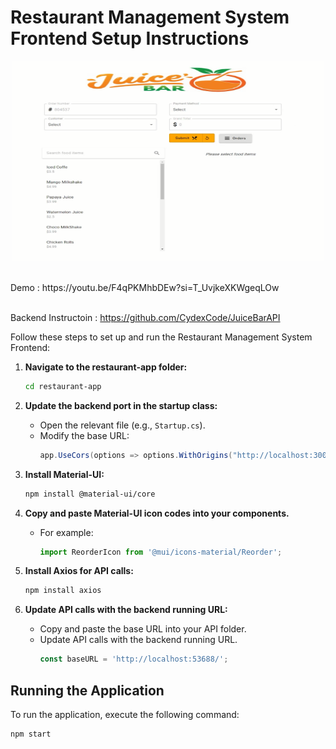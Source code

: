 # Restaurant Management System Frontend Setup Instructions

<p align="center">
  <img src="Application.png" width="500" height="320" />
</p>
<br>
Demo : https://youtu.be/F4qPKMhbDEw?si=T_UvjkeXKWgeqLOw
<br>
<br>

Backend Instructoin : https://github.com/CydexCode/JuiceBarAPI

Follow these steps to set up and run the Restaurant Management System Frontend:


1. **Navigate to the restaurant-app folder:**
    ```bash
    cd restaurant-app
    ```

2. **Update the backend port in the startup class:**
    - Open the relevant file (e.g., `Startup.cs`).
    - Modify the base URL:
      ```csharp
      app.UseCors(options => options.WithOrigins("http://localhost:3000"));
      ```

3. **Install Material-UI:**
    ```bash
    npm install @material-ui/core
    ```

4. **Copy and paste Material-UI icon codes into your components.**
    - For example:
      ```javascript
      import ReorderIcon from '@mui/icons-material/Reorder';
      ```

5. **Install Axios for API calls:**
    ```bash
    npm install axios
    ```

6. **Update API calls with the backend running URL:**
    - Copy and paste the base URL into your API folder.
    - Update API calls with the backend running URL.
      ```javascript
      const baseURL = 'http://localhost:53688/';
      ```

## Running the Application

To run the application, execute the following command:
```bash
npm start



